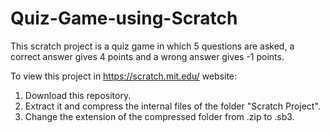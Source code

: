 # Quiz-Game-using-Scratch
This scratch project is a quiz game in which 5 questions are asked, a correct answer gives 4 points and a wrong answer gives -1 points.

To view this project in https://scratch.mit.edu/ website:
1. Download this repository.
2. Extract it and compress the internal files of the folder "Scratch Project".
3. Change the extension of the compressed folder from .zip to .sb3.
